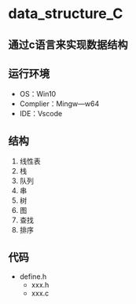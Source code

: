 # data_structure_C
## 通过c语言来实现数据结构

## 运行环境
+ OS：Win10
+ Complier：Mingw—w64
+ IDE：Vscode

## 结构
1. 线性表
2. 栈
3. 队列
4. 串
5. 树
6. 图
7. 查找
8. 排序

## 代码
+ define.h
  + xxx.h
  + xxx.c 
